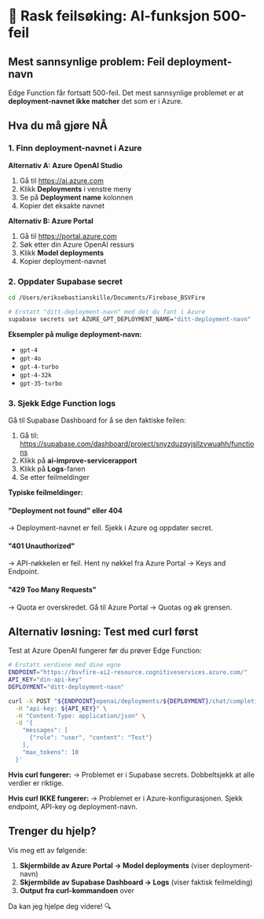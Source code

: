 # 🚨 Rask feilsøking: AI-funksjon 500-feil

## Mest sannsynlige problem: Feil deployment-navn

Edge Function får fortsatt 500-feil. Det mest sannsynlige problemet er at **deployment-navnet ikke matcher** det som er i Azure.

## Hva du må gjøre NÅ

### 1. Finn deployment-navnet i Azure

**Alternativ A: Azure OpenAI Studio**
1. Gå til https://ai.azure.com
2. Klikk **Deployments** i venstre meny
3. Se på **Deployment name** kolonnen
4. Kopier det eksakte navnet

**Alternativ B: Azure Portal**
1. Gå til https://portal.azure.com
2. Søk etter din Azure OpenAI ressurs
3. Klikk **Model deployments**
4. Kopier deployment-navnet

### 2. Oppdater Supabase secret

```bash
cd /Users/eriksebastianskille/Documents/Firebase_BSVFire

# Erstatt "ditt-deployment-navn" med det du fant i Azure
supabase secrets set AZURE_GPT_DEPLOYMENT_NAME="ditt-deployment-navn"
```

**Eksempler på mulige deployment-navn:**
- `gpt-4`
- `gpt-4o`
- `gpt-4-turbo`
- `gpt-4-32k`
- `gpt-35-turbo`

### 3. Sjekk Edge Function logs

Gå til Supabase Dashboard for å se den faktiske feilen:

1. Gå til: https://supabase.com/dashboard/project/snyzduzqyjsllzvwuahh/functions
2. Klikk på **ai-improve-servicerapport**
3. Klikk på **Logs**-fanen
4. Se etter feilmeldinger

**Typiske feilmeldinger:**

#### "Deployment not found" eller 404
→ Deployment-navnet er feil. Sjekk i Azure og oppdater secret.

#### "401 Unauthorized"
→ API-nøkkelen er feil. Hent ny nøkkel fra Azure Portal → Keys and Endpoint.

#### "429 Too Many Requests"
→ Quota er overskredet. Gå til Azure Portal → Quotas og øk grensen.

## Alternativ løsning: Test med curl først

Test at Azure OpenAI fungerer før du prøver Edge Function:

```bash
# Erstatt verdiene med dine egne
ENDPOINT="https://bsvfire-ai2-resource.cognitiveservices.azure.com/"
API_KEY="din-api-key"
DEPLOYMENT="ditt-deployment-navn"

curl -X POST "${ENDPOINT}openai/deployments/${DEPLOYMENT}/chat/completions?api-version=2024-12-01-preview" \
  -H "api-key: ${API_KEY}" \
  -H "Content-Type: application/json" \
  -d '{
    "messages": [
      {"role": "user", "content": "Test"}
    ],
    "max_tokens": 10
  }'
```

**Hvis curl fungerer:**
→ Problemet er i Supabase secrets. Dobbeltsjekk at alle verdier er riktige.

**Hvis curl IKKE fungerer:**
→ Problemet er i Azure-konfigurasjonen. Sjekk endpoint, API-key og deployment-navn.

## Trenger du hjelp?

Vis meg ett av følgende:
1. **Skjermbilde av Azure Portal → Model deployments** (viser deployment-navn)
2. **Skjermbilde av Supabase Dashboard → Logs** (viser faktisk feilmelding)
3. **Output fra curl-kommandoen** over

Da kan jeg hjelpe deg videre! 🔍
